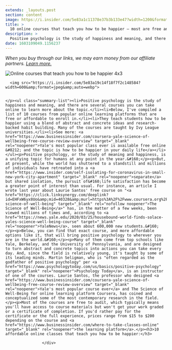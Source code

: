 ```yaml
--- 
extends: _layouts.post 
section: content 
image: https://i.insider.com/5e83a1c11378e37b3b133e47?width=1200&format=jpeg 
title: > 
  10 online courses that teach you how to be happier — most are free and taught by Ivy League universities 
description: > 
  Positive psychology is the study of happiness and meaning, and there are several courses you can take online to learn more about the topic.Below, I've compiled a list of 10 courses from popular online learning platforms that are free or affordable to enroll in.They teach students how to be happier using a blend of abstract and concrete ideas and research-backed habit building.Many of the courses are taught by Ivy League universities.10 affordable online classes that teach you how to be happier: 
date: 1603109049.1156237 
--- 
```

<div><p class="financial-disclaimer"><i>When you buy through our links, we may earn money from our affiliate partners. <a href="https://www.insider-inc.com/commerce-on-insider-inc/">Learn more.</a></i></p><p>
      <img class="lazy-image " src="" alt="Online courses that teach you how to be happier 4x3">
    
    
      <img src="https://i.insider.com/5e83a19c14f18f7f2c148584?width=600&amp;format=jpeg&amp;auto=webp">
    
    
    </p><ul class="summary-list"><li>Positive psychology is the study of happiness and meaning, and there are several courses you can take online to learn more about the topic.</li><li>Below, I've compiled a list of 10 courses from popular online learning platforms that are free or affordable to enroll in.</li><li>They teach students how to be happier using a blend of abstract and concrete ideas and research-backed habit building. Many of the courses are taught by Ivy League universities.</li><li>See more: <a href="https://www.businessinsider.com/coursera-yale-science-of-wellbeing-free-course-review-overview" target="_blank" rel="noopener">Yale's most popular class ever is available free online &#8212; and the topic is how to be happier in your daily life</a></li></ul><p>Positive psychology, or the study of meaning and happiness, is a unifying topic for humans at any point in the year.&#160;</p><p>But, at present, while the world has shuttered to a standstill and millions of individuals have retreated into a <a href="https://www.insider.com/self-isolating-for-coronavirus-in-small-new-york-city-apartment" target="_blank" rel="noopener">separate</a> but shared isolation, the pursuit of&#160;life satisfaction has become a greater point of interest than usual. For instance, an article I wrote last year about Laurie Santos' free course on "<a href="https://click.linksynergy.com/deeplink?id=EHFxW6yx8Uo&amp;mid=40328&amp;murl=https%3A%2F%2Fwww.coursera.org%2Flearn%2Fthe-science-of-well-being" target="_blank" rel="nofollow noopener">The Science of Well-Being</a>" has, in the matter of a few weeks, been viewed millions of times and, according to <a href="https://news.yale.edu/2020/03/25/housebound-world-finds-solace-yales-science-well-being-course" target="_blank" rel="noopener">YaleNews</a>, seen about 600,000 new students.&#160;</p><p>Below, you can find that exact course, and more affordable options like it, that will bring positive psychology to wherever you are in the world.&#160;</p><p>Many of them come from top schools like Yale, Berkeley, and the University of Pennsylvania, and are designed to turn abstract and concrete topics into actions you can take every day. And, since the field is relatively young, it's taught by some of its leading minds. Martin Seligman, who is "often regarded as the godfather of positive psychology" per <a href="https://www.psychologytoday.com/us/basics/positive-psychology" target="_blank" rel="noopener">Psychology Today</a>, is an instructor of one of the courses. Laurie Santos, the professor who designed <a href="https://www.businessinsider.com/coursera-yale-science-of-wellbeing-free-course-review-overview" target="_blank" rel="noopener">Yale's most popular course ever</a> and The Science of Well-Being for online learning platform Coursera, has coined and conceptualized some of the most contemporary research in the field.</p><p>Most of the courses are free to audit, which typically means you'll have access to course materials but won't get your work graded or a certificate of completion. If you'd rather pay for the certificate or the full experience, prices range from $15 to $200 depending on the course and <a href="https://www.businessinsider.com/where-to-take-classes-online" target="_blank" rel="noopener">the learning platform</a>.</p><h3>10 affordable online classes that teach you how to be happier:</h3>

                    </div>